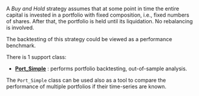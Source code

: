 A *Buy and Hold* strategy assumes that at some point in time the entire capital
is invested in a portfolio with fixed composition, i.e., fixed numbers of shares.
After that, the portfolio is held until its liquidation.
No rebalancing is involved.

The backtesting of this strategy could be viewed as a performance benchmark.

There is 1 support class:


* [**Port_Simple**](azapy.Generators.Port_Simple.Port_Simple) :
performs portfolio backtesting, out-of-sample analysis.

The `Port_Simple` class can be used also as a tool to compare the performance
of multiple portfolios if their time-series are known.
